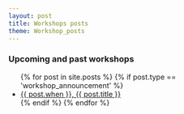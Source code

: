 ```yaml
---
layout: post
title: Workshops posts
theme: Workshop_posts
---
```


<h3>Upcoming and past workshops</h3>
<ul class="post-list">
    {% for post in site.posts %}
    {% if post.type == 'workshop_announcement' %}
    <li>
        <a class="post-link" href="{{ post.website }}">{{ post.when }}, {{ post.title }}</a>
    </li>
    {% endif %}
    {% endfor %}
</ul>
